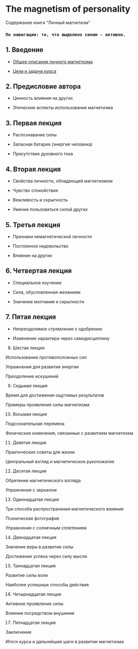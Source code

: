 # The magnetism of personality

Содержание книги "Личный магнетизм"

### ```По навигации: то, что выделено синим - активно.```

## 1. Введение

* [Общее описание личного магнетизма](1.md)

* [Цели и задачи курса](2.md)



## 2. Предисловие автора

* Ценность влияния на других

* Этические аспекты использования магнетизма



## 3. Первая лекция

* Распознавание силы

* Запасная батарея (энергия человека)

* Присутствие духовного тока



## 4. Вторая лекция

* Свойства личности, обладающей магнетизмом

* Чувство спокойствия

* Вежливость и скрытность

* Умение пользоваться силой других



## 5. Третья лекция

* Признаки немагнетической личности

* Постоянное недовольство

* Влияние на других



## 6. Четвертая лекция

* Специальное изучение

* Сила, обусловленная желанием

* Значение молчания и скрытности



## 7. Пятая лекция

* Непреодолимое стремление к одобрению

* Изменение характера через самодисциплину



8. Шестая лекция

Использование противоположных сил

Упражнения для развития энергии

Преодоление искушений



9. Седьмая лекция

Время для достижения ощутимых результатов

Примеры проявления силы магнетизма



10. Восьмая лекция



Подсознательная перемена

Физические изменения, связанные с развитием магнетизма


11. Девятая лекция



Практические советы для жизни

Центральный взгляд и магнетическое рукопожатие


12. Десятая лекция



Обретение магнетического взгляда

Упражнения с зеркалом


13. Одиннадцатая лекция



Три способа распространения магнетического влияния

Психическая фотография

Упражнения с солнечным сплетением


14. Двенадцатая лекция



Значение веры в развитии силы

Достижение успеха через силу мысли


15. Тринадцатая лекция



Развитие силы воли

Наиболее успешные способы действия


16. Четырнадцатая лекция



Активное проявление силы

Влияние посредством внушения


17. Пятнадцатая лекция


Заключение

Итоги курса и дальнейшие шаги в развитии магнетизма


